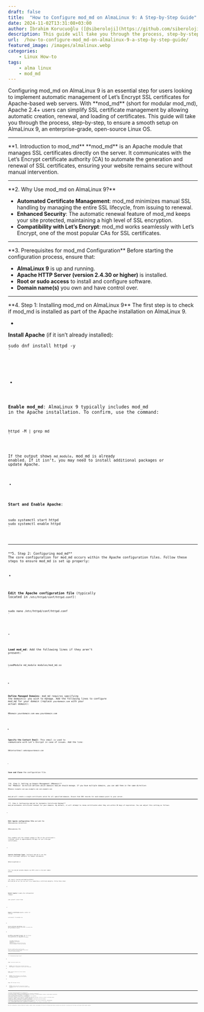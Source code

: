 ```yaml
---
draft: false
title:  "How to Configure mod_md on AlmaLinux 9: A Step-by-Step Guide"
date: 2024-11-02T13:31:08+03:00
author: İbrahim Korucuoğlu ([@siberoloji](https://github.com/siberoloji))
description: This guide will take you through the process, step-by-step, to ensure a smooth setup on AlmaLinux 9, an enterprise-grade, open-source Linux OS.
url:  /how-to-configure-mod_md-on-almalinux-9-a-step-by-step-guide/
featured_image: /images/almalinux.webp
categories:
    - Linux How-to
tags:
    - alma linux
    - mod_md
---
```


<!-- wp:jetpack/markdown {"source":"Configuring mod_md on AlmaLinux 9 is an essential step for users looking to implement automatic management of Let's Encrypt SSL certificates for Apache-based web servers. With **mod_md** (short for *modular mod_md*), Apache 2.4+ users can simplify SSL certificate management by allowing automatic creation, renewal, and loading of certificates. This guide will take you through the process, step-by-step, to ensure a smooth setup on AlmaLinux 9, an enterprise-grade, open-source Linux OS. 
 
### **1. Introduction to mod_md** 
**mod_md** is an Apache module that manages SSL certificates directly on the server. It communicates with the Let's Encrypt certificate authority (CA) to automate the generation and renewal of SSL certificates, ensuring your website remains secure without manual intervention. 
 
### **2. Why Use mod_md on AlmaLinux 9?** 
- **Automated Certificate Management**: mod_md minimizes manual SSL handling by managing the entire SSL lifecycle, from issuing to renewal. - **Enhanced Security**: The automatic renewal feature of mod_md keeps your site protected, maintaining a high level of SSL encryption. - **Compatibility with Let's Encrypt**: mod_md works seamlessly with Let's Encrypt, one of the most popular CAs for SSL certificates. 
 
### **3. Prerequisites for mod_md Configuration** 
Before starting the configuration process, ensure that: 
1. **AlmaLinux 9** is up and running. 2. **Apache HTTP Server (version 2.4.30 or higher)** is installed. 3. **Root or sudo access** to install and configure software. 4. **Domain name(s)** you own and have control over. 
 
### **4. Step 1: Installing mod_md on AlmaLinux 9** 
The first step is to check if mod_md is installed as part of the Apache installation on AlmaLinux 9. 
1. **Install Apache** (if it isn't already installed): 
   ```bash    sudo dnf install httpd -y    ``` 
2. **Enable mod_md**: 
   AlmaLinux 9 typically includes mod_md in the Apache installation. To confirm, use the command: 
   ```bash    httpd -M | grep md    ``` 
   If the output shows `md_module`, mod_md is already enabled. If it isn’t, you may need to install additional packages or update Apache. 
3. **Start and Enable Apache**: 
   ```bash    sudo systemctl start httpd    sudo systemctl enable httpd    ``` 
 
### **5. Step 2: Configuring mod_md** 
The core configuration for mod_md occurs within the Apache configuration files. Follow these steps to ensure mod_md is set up properly: 
1. **Edit the Apache configuration file** (typically located in `/etc/httpd/conf/httpd.conf`): 
   ```bash    sudo nano /etc/httpd/conf/httpd.conf    ``` 
2. **Load mod_md**: Add the following lines if they aren’t present: 
   ```apache    LoadModule md_module modules/mod_md.so    ``` 
3. **Define Managed Domains**: mod_md requires specifying the domain(s) you wish to manage. Add the following lines to configure mod_md for your domain (replace `yourdomain.com` with your actual domain): 
   ```apache    MDomain yourdomain.com www.yourdomain.com    ``` 
4. **Specify the Contact Email**: This email is used to communicate with Let's Encrypt in case of issues. Add the line: 
   ```apache    MDContactEmail admin@yourdomain.com    ``` 
5. **Save and Close** the configuration file. 
 
### **6. Step 3: Setting up Domain Management (MDomain)** 
The `MDomain` directive defines which domains mod_md should manage. If you have multiple domains, you can add them in the same directive: 

```apache MDomain example.com www.example.com sub.example.com 
``` 
mod_md will create a single certificate valid for all specified domains. Ensure that DNS records for each domain point to your server. 
 
### **7. Step 4: Configuring mod_md for Automatic Certificate Renewal** 
mod_md automates certificate renewal for your domains. By default, it will attempt to renew certificates when they are within 30 days of expiration. You can adjust this setting as follows: 
1. **Edit Apache configuration file** and add the `MDRenewWindow` directive: 
   ```apache    MDRenewWindow 33%    ``` 
   This example sets the renewal window to 33% of the certificate’s lifetime, which is approximately 30 days for Let’s Encrypt certificates. 
2. **Specify Challenge Types**: Configure mod_md to use the `http-01` challenge (default) for domain validation: 
   ```apache    MDChallengeHttp01 on    ``` 
   This lets mod_md validate domains via HTTP, which is the most common method. 
 
### **8. Step 5: Testing and Enabling HTTPS** 
With mod_md set up, you can test it by requesting a certificate manually. Follow these steps: 
1. **Restart Apache** to apply the configuration changes: 
   ```bash    sudo systemctl restart httpd    ``` 
2. **Request a Certificate** manually (useful for testing): 
   ```bash    sudo apachectl -M yourdomain.com    ``` 
3. **Verify Certificate Installation**: 
   Visit `https://yourdomain.com` in your web browser to confirm the SSL certificate is active. 
4. **Set HTTPS as the Default Protocol**: 
   Edit the Virtual Host configuration for your domain in `/etc/httpd/conf.d/ssl.conf`, adding the following: 
   ```apache            ServerName yourdomain.com        DocumentRoot /var/www/html        SSLEngine on        SSLCertificateFile /path/to/fullchain.pem        SSLCertificateKeyFile /path/to/privkey.pem        ``` 
   Be sure to replace `/path/to/fullchain.pem` and `/path/to/privkey.pem` with the actual paths where mod_md stores certificates (typically under `/var/www/.well-known/acme-challenge`). 
 
### **9. Troubleshooting Common Issues** 
- **Issue**: *Certificate renewal fails.*   - **Solution**: Verify DNS settings and domain ownership. Ensure Apache is configured to listen on ports 80 and 443.    - **Issue**: *Permission denied errors when renewing certificates.*   - **Solution**: Check permissions on the challenge directories. Ensure Apache has write access to `.well-known/acme-challenge`. 
- **Issue**: *HTTP challenges failing.*   - **Solution**: Confirm port 80 is open and no firewall is blocking access. This can usually be checked using `firewalld`. 
 
### **10. FAQ on mod_md Configuration for AlmaLinux 9** 
**Q1: What is the main benefit of using mod_md with Let's Encrypt on AlmaLinux?**   A: The primary benefit is automation; mod_md manages SSL certificates, including automatic renewals, without manual intervention. 
**Q2: Do I need a dedicated IP address to use mod_md?**   A: No, mod_md works with virtual hosts, so a dedicated IP is not required. 
**Q3: How can I monitor the status of my certificates?**   A: You can use `apachectl -M` or check the `/var/www/.well-known/acme-challenge` directory to monitor certificate status. 
**Q4: What if I want to disable mod_md for a specific domain?**   A: Remove the `MDomain` directive for that domain from the Apache configuration and restart Apache. 
**Q5: How often will mod_md attempt to renew my certificates?**   A: By default, mod_md renews certificates within 30 days of expiration, which can be configured with `MDRenewWindow`. 
**Q6: Is mod_md compatible with other CAs besides Let's Encrypt?**   A: Yes, mod_md supports ACME protocols compatible with other CAs. However, Let's Encrypt is the default choice. 
 
With this configuration, mod_md on AlmaLinux 9 enables a smooth, secure, and automatic SSL setup. By following these steps, you ensure your web server is protected with the latest certificates without manual renewals."} -->
<div class="wp-block-jetpack-markdown">Configuring mod_md on AlmaLinux 9 is an essential step for users looking to implement automatic management of Let’s Encrypt SSL certificates for Apache-based web servers. With **mod_md** (short for modular mod_md), Apache 2.4+ users can simplify SSL certificate management by allowing automatic creation, renewal, and loading of certificates. This guide will take you through the process, step-by-step, to ensure a smooth setup on AlmaLinux 9, an enterprise-grade, open-source Linux OS.
<hr>
**1. Introduction to mod_md**
**mod_md** is an Apache module that manages SSL certificates directly on the server. It communicates with the Let’s Encrypt certificate authority (CA) to automate the generation and renewal of SSL certificates, ensuring your website remains secure without manual intervention.
<hr>
**2. Why Use mod_md on AlmaLinux 9?**

* **Automated Certificate Management**: mod_md minimizes manual SSL handling by managing the entire SSL lifecycle, from issuing to renewal.
* **Enhanced Security**: The automatic renewal feature of mod_md keeps your site protected, maintaining a high level of SSL encryption.
* **Compatibility with Let’s Encrypt**: mod_md works seamlessly with Let’s Encrypt, one of the most popular CAs for SSL certificates.

<hr>
**3. Prerequisites for mod_md Configuration**
Before starting the configuration process, ensure that:

* **AlmaLinux 9** is up and running.
* **Apache HTTP Server (version 2.4.30 or higher)** is installed.
* **Root or sudo access** to install and configure software.
* **Domain name(s)** you own and have control over.

<hr>
**4. Step 1: Installing mod_md on AlmaLinux 9**
The first step is to check if mod_md is installed as part of the Apache installation on AlmaLinux 9.

* 
**Install Apache** (if it isn’t already installed):
<pre><code class="language-bash">sudo dnf install httpd -y
`</pre>

* 
**Enable mod_md**:
AlmaLinux 9 typically includes mod_md in the Apache installation. To confirm, use the command:
<pre><code class="language-bash">httpd -M | grep md
`</pre>
If the output shows `md_module`, mod_md is already enabled. If it isn’t, you may need to install additional packages or update Apache.

* 
**Start and Enable Apache**:
<pre><code class="language-bash">sudo systemctl start httpd
sudo systemctl enable httpd
`</pre>
<hr>
**5. Step 2: Configuring mod_md**
The core configuration for mod_md occurs within the Apache configuration files. Follow these steps to ensure mod_md is set up properly:

* 
**Edit the Apache configuration file** (typically located in `/etc/httpd/conf/httpd.conf`):
<pre><code class="language-bash">sudo nano /etc/httpd/conf/httpd.conf
`</pre>

* 
**Load mod_md**: Add the following lines if they aren’t present:
<pre><code class="language-apache">LoadModule md_module modules/mod_md.so
`</pre>

* 
**Define Managed Domains**: mod_md requires specifying the domain(s) you wish to manage. Add the following lines to configure mod_md for your domain (replace `yourdomain.com` with your actual domain):
<pre><code class="language-apache">MDomain yourdomain.com www.yourdomain.com
`</pre>

* 
**Specify the Contact Email**: This email is used to communicate with Let’s Encrypt in case of issues. Add the line:
<pre><code class="language-apache">MDContactEmail admin@yourdomain.com
`</pre>

* 
**Save and Close** the configuration file.
<hr>
**6. Step 3: Setting up Domain Management (MDomain)**
The `MDomain` directive defines which domains mod_md should manage. If you have multiple domains, you can add them in the same directive:
<pre><code class="language-apache">MDomain example.com www.example.com sub.example.com
`</pre>
mod_md will create a single certificate valid for all specified domains. Ensure that DNS records for each domain point to your server.
<hr>
**7. Step 4: Configuring mod_md for Automatic Certificate Renewal**
mod_md automates certificate renewal for your domains. By default, it will attempt to renew certificates when they are within 30 days of expiration. You can adjust this setting as follows:

* 
**Edit Apache configuration file** and add the `MDRenewWindow` directive:
<pre><code class="language-apache">MDRenewWindow 33%
`</pre>
This example sets the renewal window to 33% of the certificate’s lifetime, which is approximately 30 days for Let’s Encrypt certificates.

* 
**Specify Challenge Types**: Configure mod_md to use the `http-01` challenge (default) for domain validation:
<pre><code class="language-apache">MDChallengeHttp01 on
`</pre>
This lets mod_md validate domains via HTTP, which is the most common method.
<hr>
**8. Step 5: Testing and Enabling HTTPS**
With mod_md set up, you can test it by requesting a certificate manually. Follow these steps:

* 
**Restart Apache** to apply the configuration changes:
<pre><code class="language-bash">sudo systemctl restart httpd
`</pre>

* 
**Request a Certificate** manually (useful for testing):
<pre><code class="language-bash">sudo apachectl -M yourdomain.com
`</pre>

* 
**Verify Certificate Installation**:
Visit `https://yourdomain.com` in your web browser to confirm the SSL certificate is active.

* 
**Set HTTPS as the Default Protocol**:
Edit the Virtual Host configuration for your domain in `/etc/httpd/conf.d/ssl.conf`, adding the following:
<pre><code class="language-apache"><VirtualHost *:443>
    ServerName yourdomain.com
    DocumentRoot /var/www/html
    SSLEngine on
    SSLCertificateFile /path/to/fullchain.pem
    SSLCertificateKeyFile /path/to/privkey.pem
</VirtualHost>
`</pre>
Be sure to replace `/path/to/fullchain.pem` and `/path/to/privkey.pem` with the actual paths where mod_md stores certificates (typically under `/var/www/.well-known/acme-challenge`).
<hr>
**9. Troubleshooting Common Issues**

* 
**Issue**: Certificate renewal fails.

* **Solution**: Verify DNS settings and domain ownership. Ensure Apache is configured to listen on ports 80 and 443.
* 
**Issue**: Permission denied errors when renewing certificates.

* **Solution**: Check permissions on the challenge directories. Ensure Apache has write access to `.well-known/acme-challenge`.
* 
**Issue**: HTTP challenges failing.

* **Solution**: Confirm port 80 is open and no firewall is blocking access. This can usually be checked using `firewalld`.

<hr>
**10. FAQ on mod_md Configuration for AlmaLinux 9**
**Q1: What is the main benefit of using mod_md with Let’s Encrypt on AlmaLinux?** 
A: The primary benefit is automation; mod_md manages SSL certificates, including automatic renewals, without manual intervention.
**Q2: Do I need a dedicated IP address to use mod_md?** 
A: No, mod_md works with virtual hosts, so a dedicated IP is not required.
**Q3: How can I monitor the status of my certificates?** 
A: You can use `apachectl -M` or check the `/var/www/.well-known/acme-challenge` directory to monitor certificate status.
**Q4: What if I want to disable mod_md for a specific domain?** 
A: Remove the `MDomain` directive for that domain from the Apache configuration and restart Apache.
**Q5: How often will mod_md attempt to renew my certificates?** 
A: By default, mod_md renews certificates within 30 days of expiration, which can be configured with `MDRenewWindow`.
**Q6: Is mod_md compatible with other CAs besides Let’s Encrypt?** 
A: Yes, mod_md supports ACME protocols compatible with other CAs. However, Let’s Encrypt is the default choice.
<hr>
With this configuration, mod_md on AlmaLinux 9 enables a smooth, secure, and automatic SSL setup. By following these steps, you ensure your web server is protected with the latest certificates without manual renewals.
</div>
<!-- /wp:jetpack/markdown -->